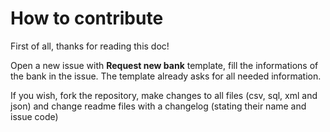 # How to contribute

First of all, thanks for reading this doc!

Open a new issue with **Request new bank** template, fill the informations of the bank in the issue. The template already asks for all needed information.

If you wish, fork the repository, make changes to all files (csv, sql, xml and json) and change readme files with a changelog (stating their name and issue code)

